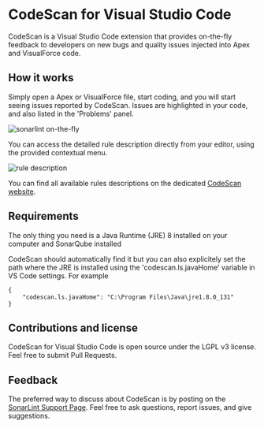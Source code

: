 # CodeScan for Visual Studio Code

CodeScan is a Visual Studio Code extension that provides on-the-fly feedback to developers on new bugs and quality issues injected into Apex and VisualForce code.

## How it works

Simply open a Apex or VisualForce file, start coding, and you will start seeing issues reported by CodeScan. Issues are highlighted in your code, and also listed in the 'Problems' panel.

![sonarlint on-the-fly](images/sonarlint-vscode.gif)

You can access the detailed rule description directly from your editor, using the provided contextual menu.

![rule description](images/sonarlint-rule-description.gif)

You can find all available rules descriptions on the dedicated [CodeScan website](http://www.code-scan.com/vscode).

## Requirements

The only thing you need is a Java Runtime (JRE) 8 installed on your computer and SonarQube installed

CodeScan should automatically find it but you can also explicitely set the path where the JRE is installed using the 'codescan.ls.javaHome' variable in VS Code settings. For example 

    {
        "codescan.ls.javaHome": "C:\Program Files\Java\jre1.8.0_131"
    }

## Contributions and license

CodeScan for Visual Studio Code is open source under the LGPL v3 license. Feel free to submit Pull Requests.

## Feedback

The preferred way to discuss about CodeScan is by posting on the [SonarLint Support Page](http://www.code-scan.com/help/support). Feel free to ask questions, report issues, and give suggestions.
